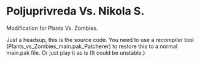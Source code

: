 # Poljuprivreda Vs. Nikola S.
Modification for Plants Vs. Zombies.

Just a headsup, this is the source code. You need to use a recompiler tool (Plants_vs_Zombies_main.pak_Patcherer) to restore this to a normal main.pak file. Or just play it as is (It could be unstable.)
